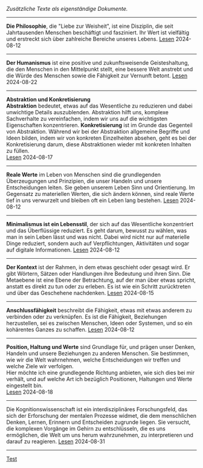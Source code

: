 *Zusätzliche Texte als eigenständige Dokumente.*


   
----

**Die Philosophie**, die "Liebe zur Weisheit", ist eine Disziplin, die seit Jahrtausenden Menschen beschäftigt und fasziniert. Ihr Wert ist vielfältig und erstreckt sich über zahlreiche Bereiche unseres Lebens. [Lesen](./philosophie-und-mensch/) 2024-08-12

----

**Der Humanismus** ist eine positive und zukunftsweisende Geisteshaltung, die den Menschen in den Mittelpunkt stellt, eine bessere Welt anstrebt und die Würde des Menschen sowie die Fähigkeit zur Vernunft betont.   [Lesen](./der-humanismus-als-weltbild/) 2024-08-22

----

**Abstraktion und Konkretisierung**   
**Abstraktion** bedeutet, etwas auf das Wesentliche zu reduzieren und dabei unwichtige Details auszublenden. Abstraktion hilft uns, komplexe Sachverhalte zu vereinfachen, indem wir uns auf die wichtigsten Eigenschaften konzentrieren. **Konkretisierung** ist im Grunde das Gegenteil von Abstraktion. Während wir bei der Abstraktion allgemeine Begriffe und Ideen bilden, indem wir von konkreten Einzelheiten absehen, geht es bei der Konkretisierung darum, diese Abstraktionen wieder mit konkreten Inhalten zu füllen.    
[Lesen](./abstraktion-und-konkretisierung/)   2024-08-17

----

**Reale Werte** im Leben von Menschen sind die grundlegenden Überzeugungen und Prinzipien, die unser Handeln und unsere Entscheidungen leiten. Sie geben unserem Leben Sinn und Orientierung. Im Gegensatz zu materiellen Werten, die sich ändern können, sind reale Werte tief in uns verwurzelt und bleiben oft ein Leben lang bestehen. [Lesen](./was-sind-reale-werte-2024/) 2024-08-12

----

**Minimalismus ist ein Lebensstil**, der sich auf das Wesentliche konzentriert und das Überflüssige reduziert. Es geht darum, bewusst zu wählen, was man in sein Leben lässt und was nicht. Dabei wird nicht nur auf materielle Dinge reduziert, sondern auch auf Verpflichtungen, Aktivitäten und sogar auf digitale Informationen. [Lesen](./minimalismus-suffizienz-subsistenz/) 2024-08-12

----

**Der Kontext** ist der Rahmen, in dem etwas geschieht oder gesagt wird. Er gibt Wörtern, Sätzen oder Handlungen ihre Bedeutung und ihren Sinn. Die Metaebene ist eine Ebene der Betrachtung, auf der man über etwas spricht, anstatt es direkt zu tun oder zu erleben. Es ist wie ein Schritt zurücktreten und über das Geschehene nachdenken.  [Lesen](./kontext-und-metaebene/) 2024-08-15

----

**Anschlussfähigkeit** beschreibt die Fähigkeit, etwas mit etwas anderem zu verbinden oder zu verknüpfen. Es ist die Fähigkeit, Beziehungen herzustellen, sei es zwischen Menschen, Ideen oder Systemen, und so ein kohärentes Ganzes zu schaffen. [Lesen](./anschluss-und-anschlussfaehigkeit/) 2024-08-12

----

**Position, Haltung und Werte** sind Grundlage für, und prägen unser Denken, Handeln und unsere Beziehungen zu anderen Menschen. Sie bestimmen, wie wir die Welt wahrnehmen, welche Entscheidungen wir treffen und welche Ziele wir verfolgen.   
Hier möchte ich eine grundlegende Richtung anbieten, wie sich dies bei mir verhält, und auf welche Art ich bezüglich Positionen, Haltungen und Werte eingestellt bin.    
[Lesen](./werte-haltung-position-des-autors/) 2024-08-18

----
Die Kognitionswissenschaft ist ein interdisziplinäres Forschungsfeld, das sich der Erforschung der mentalen Prozesse widmet, die dem menschlichen Denken, Lernen, Erinnern und Entscheiden zugrunde liegen. Sie versucht, die komplexen Vorgänge im Gehirn zu entschlüsseln, die es uns ermöglichen, die Welt um uns herum wahrzunehmen, zu interpretieren und darauf zu reagieren.  [Lesen](./kognitionswissenschaft/) 2024-08-31

----

[Test](./test/)
